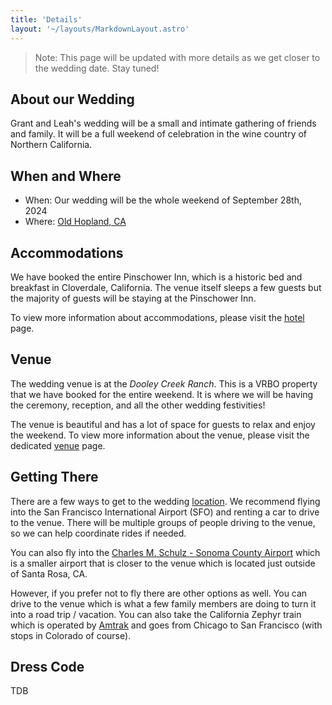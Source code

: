```yaml
---
title: 'Details'
layout: '~/layouts/MarkdownLayout.astro'
---
```


> Note: This page will be updated with more details as we get closer to the wedding date. Stay tuned!

## About our Wedding

Grant and Leah's wedding will be a small and intimate gathering of friends and family. It will be a full weekend of celebration in the wine country of Northern California.

## When and Where

- When: Our wedding will be the whole weekend of September 28th, 2024
- Where: [Old Hopland, CA](https://maps.app.goo.gl/Pyyhy51YdWWvGfnA8)

## Accommodations

We have booked the entire Pinschower Inn, which is a historic bed and breakfast in Cloverdale, California. The venue itself sleeps a few guests but the majority of guests will be staying at the Pinschower Inn.

To view more information about accommodations, please visit the [hotel](/hotel) page.

## Venue

The wedding venue is at the _Dooley Creek Ranch_. This is a VRBO property that we have booked for the entire weekend. It is where we will be having the ceremony, reception, and all the other wedding festivities!

The venue is beautiful and has a lot of space for guests to relax and enjoy the weekend. To view more information about the venue, please visit the dedicated [venue](/venue) page.

## Getting There

There are a few ways to get to the wedding [location](/location). We recommend flying into the San Francisco International Airport (SFO) and renting a car to drive to the venue. There will be multiple groups of people driving to the venue, so we can help coordinate rides if needed.

You can also fly into the [Charles M. Schulz - Sonoma County Airport](https://sonomacountyairport.org/) which is a smaller airport that is closer to the venue which is located just outside of Santa Rosa, CA.

However, if you prefer not to fly there are other options as well. You can drive to the venue which is what a few family members are doing to turn it into a road trip / vacation. You can also take the California Zephyr train which is operated by [Amtrak](https://www.amtrak.com/california-zephyr-train) and goes from Chicago to San Francisco (with stops in Colorado of course).

## Dress Code

TDB
